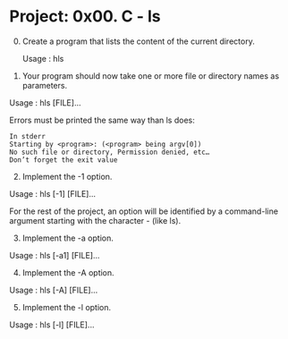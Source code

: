 # Project: 0x00. C - ls


0. Create a program that lists the content of the current directory.

    Usage : hls

1. Your program should now take one or more file or directory names as parameters.

Usage : hls [FILE]...

Errors must be printed the same way than ls does:

    In stderr
    Starting by <program>: (<program> being argv[0])
    No such file or directory, Permission denied, etc…
    Don’t forget the exit value

2. Implement the -1 option.

Usage : hls [-1] [FILE]...

For the rest of the project, an option will be identified by a command-line argument starting with the character - (like ls).

3. Implement the -a option.

Usage : hls [-a1] [FILE]...

4. Implement the -A option.

Usage : hls [-A] [FILE]...

5. Implement the -l option.

Usage : hls [-l] [FILE]...

